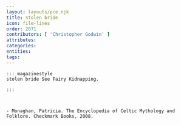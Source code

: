 ```yaml
---
layout: layouts/pce.njk
title: stolen bride
icon: file-lines
order: 2071
contributors: [ 'Christopher Godwin' ]
attributes:
categories:
entities:
tags:
---
```

``` tab [group1:Info]
::: magazinestyle
stolen bride See Fairy Kidnapping.

:::
```
``` tab [group1:Attributes]
```
``` tab [group1:Entities]
```
``` tab [group1:Sources]
- Monaghan, Patricia. The Encyclopedia of Celtic Mythology and Folklore. Checkmark Books, 2008.
```
